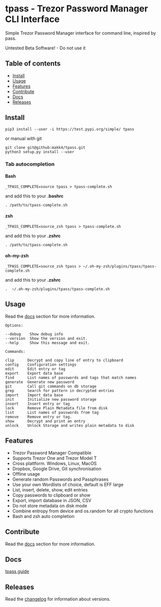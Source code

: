 # tpass - Trezor Password Manager CLI Interface

Simple Trezor Password Manager interface for command line, inspired by pass.

Untested Beta Software! - Do not use it

## Table of contents
* [Install](#Install)
* [Usage](#Usage)
* [Features](#Features)
* [Contribute](#Contribute)
* [Docs](#Docs)
* [Releases](#Releases)

## **Install**

```
pip3 install --user -i https://test.pypi.org/simple/ tpass
```
or manual with git
```
git clone git@github:makk4/tpass.git
python3 setup.py install --user
```
### **Tab autocompletion**
#### **Bash**
```
_TPASS_COMPLETE=source tpass > tpass-complete.sh
```
and add this to your **.bashrc**
```
. /path/to/tpass-complete.sh
```
#### **zsh**
```
_TPASS_COMPLETE=source_zsh tpass > tpass-complete.sh
```
and add this to your **.zshrc**
```
. /path/to/tpass-complete.sh
```
#### **oh-my-zsh**
```
_TPASS_COMPLETE=source_zsh tpass > ~/.oh-my-zsh/plugins/tpass/tpass-complete.sh
```
and add this to your **.zshrc**
```
.  ~/.oh-my-zsh/plugins/tpass/tpass-complete.sh
```
## **Usage**

Read the [docs](https://makk4.github.io/tpass/manual) section for more 
information.

```
Options:

--debug    Show debug info
--version  Show the version and exit.
--help     Show this message and exit.

Commands:

clip      Decrypt and copy line of entry to clipboard
config    Configuration settings
edit      Edit entry or tag
export    Export data base
find      List names of passwords and tags that match names
generate  Generate new password
git       Call git commands on db storage
grep      Search for pattern in decrypted entries
import    Import data base
init      Initialize new password storage
insert    Insert entry or tag
lock      Remove Plain Metadata file from disk
list      List names of passwords from tag
remove    Remove entry or tag. 
show      Decrypt and print an entry
unlock    Unlock Storage and writes plain metadata to disk
```
## **Features**

- Trezor Password Manager Compatible
- Supports Trezor One and Trezor Model T
- Cross plattform. Windows, Linux, MacOS
- Dropbox, Google Drive, Git synchronisation
- Offline usage
- Generate random Passwords and Passphrases
- Use your own Wordlists of choice, default is EFF large
- List, insert, delete, show, edit entries
- Copy passwords to clipboard or show
- Export, import database in JSON, CSV
- Do not store metadata on disk mode
- Combine entropy from device and os.random for all crypto functions
- Bash and zsh auto completion

## **Contribute**

Read the [docs](https://makk4.github.io/tpass/contribute) section for more 
information.

## **Docs**

[tpass guide](https://makk4.github.io/tpass/)

## **Releases**

Read the [changelog](CHANGELOG.md) for information about versions.